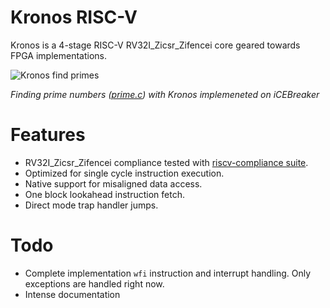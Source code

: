 # Kronos RISC-V

Kronos is a 4-stage RISC-V RV32I_Zicsr_Zifencei core geared towards FPGA implementations.

![Kronos find primes](https://i.imgur.com/TlzIKzC.gif)

*Finding prime numbers ([prime.c](https://github.com/SonalPinto/kronos/blob/master/src/icebreaker_lite/prime.c)) with Kronos implemeneted on iCEBreaker*

# Features

  - RV32I_Zicsr_Zifencei compliance tested with [riscv-compliance suite](https://github.com/SonalPinto/riscv-compliance).
  - Optimized for single cycle instruction execution.
  - Native support for misaligned data access.
  - One block lookahead instruction fetch.
  - Direct mode trap handler jumps.

# Todo
- Complete implementation `wfi` instruction and interrupt handling. Only exceptions are handled right now.
- Intense documentation
